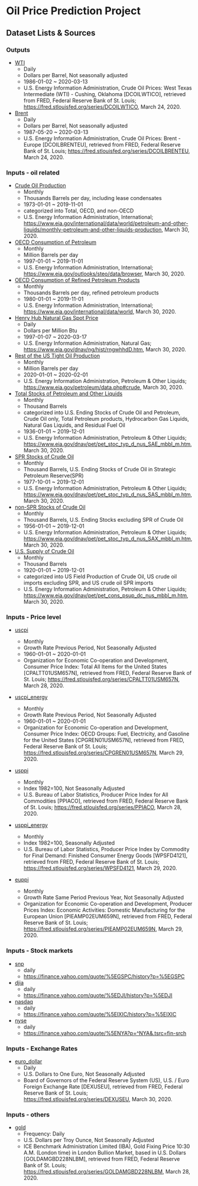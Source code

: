 # Oil Price Prediction Project

## Dataset Lists & Sources
### Outputs
- [WTI][wti]
  - Daily
  - Dollars per Barrel, Not seasonally adjusted
  - 1986-01-02 ~ 2020-03-13 
  - U.S. Energy Information Administration, Crude Oil Prices: West Texas Intermediate (WTI) - Cushing, Oklahoma [DCOILWTICO], retrieved from FRED, Federal Reserve Bank of St. Louis; https://fred.stlouisfed.org/series/DCOILWTICO, March 24, 2020.
- [Brent][brent] 
  - Daily
  - Dollars per Barrel, Not seasonally adjusted
  - 1987-05-20 ~ 2020-03-13
  - U.S. Energy Information Administration, Crude Oil Prices: Brent - Europe [DCOILBRENTEU], retrieved from FRED, Federal Reserve Bank of St. Louis; https://fred.stlouisfed.org/series/DCOILBRENTEU, March 24, 2020.

### Inputs - oil related
- [Crude Oil Production][crude oil production]
  - Monthly
  - Thousands Barrels per day, including lease condensates
  - 1973-01-01 ~ 2019-11-01
  - categorized into Total, OECD, and non-OECD
  - U.S. Energy Information Administration, International; https://www.eia.gov/international/data/world/petroleum-and-other-liquids/monthly-petroleum-and-other-liquids-production, March 30, 2020.
- [OECD Consumption of Petroleum][petroleum consumption]
  - Monthly
  - Million Barrels per day
  - 1997-01-01 ~ 2019-11-01
  - U.S. Energy Information Administration, International; https://www.eia.gov/outlooks/steo/data/browser, March 30, 2020.
- [OECD Consumption of Refined Petroleum Products][refined consumption]
    - Monthly
    - Thousands Barrels per day, refined petroleum products
    - 1980-01-01 ~ 2019-11-01
    - U.S. Energy Information Administration, International; https://www.eia.gov/international/data/world, March 30, 2020.
- [Henry Hub Natural Gas Spot Price][henry hub]
  - Daily
  - Dollars per Million Btu
  - 1997-01-07 ~ 2020-03-17
  - U.S. Energy Information Administration, Natural Gas; https://www.eia.gov/dnav/ng/hist/rngwhhdD.htm, March 30, 2020.
- [Rest of the US Tight Oil Production][tight oil]
  - Monthly
  - Million Barrels per day
  - 2020-01-01 ~ 2020-02-01
  - U.S. Energy Information Administration, Petroleum & Other Liquids; https://www.eia.gov/petroleum/data.php#crude, March 30, 2020.
- [Total Stocks of Petroleum and Other Liquids][total stock]
  - Monthly
  - Thousand Barrels
  - categorized into U.S. Ending Stocks of Crude Oil and Petroleum, Crude Oil only, Total Petroleum products, Hydrocarbon Gas Liquids, Natural Gas Liquids, and Residual Fuel Oil
  - 1936-01-01 ~ 2019-12-01
  - U.S. Energy Information Administration, Petroleum & Other Liquids; https://www.eia.gov/dnav/pet/pet_stoc_typ_d_nus_SAE_mbbl_m.htm, March 30, 2020.
- [SPR Stocks of Crude Oil][SPR stock]
  - Monthly
  - Thousand Barrels, U.S. Ending Stocks of Crude Oil in Strategic Petroleum Reserve(SPR)
  - 1977-10-01 ~ 2019-12-01
  - U.S. Energy Information Administration, Petroleum & Other Liquids; https://www.eia.gov/dnav/pet/pet_stoc_typ_d_nus_SAS_mbbl_m.htm, March 30, 2020.
- [non-SPR Stocks of Crude Oil][nonSPR stock]
  - Monthly
  - Thousand Barrels, U.S. Ending Stocks excluding SPR of Crude Oil
  - 1956-01-01 ~ 2019-12-01
  - U.S. Energy Information Administration, Petroleum & Other Liquids; https://www.eia.gov/dnav/pet/pet_stoc_typ_d_nus_SAX_mbbl_m.htm, March 30, 2020.
- [U.S. Supply of Crude Oil][US supply]
  - Monthly
  - Thousand Barrels
  - 1920-01-01 ~ 2019-12-01
  - categorized into US Field Production of Crude Oil, US crude oil imports excluding SPR, and US crude oil SPR imports
  - U.S. Energy Information Administration, Petroleum & Other Liquids; https://www.eia.gov/dnav/pet/pet_cons_psup_dc_nus_mbbl_m.htm, March 30, 2020.

### Inputs - Price level
- [uscpi][uscpi]
  - Monthly
  - Growth Rate Previous Period, Not Seasonally Adjusted
  - 1960-01-01 ~ 2020-01-01
  - Organization for Economic Co-operation and Development, Consumer Price Index: Total All Items for the United States [CPALTT01USM657N], retrieved from FRED, Federal Reserve Bank of St. Louis; https://fred.stlouisfed.org/series/CPALTT01USM657N, March 28, 2020.

- [uscpi_energy][uscpi_energy]
  - Monthly
  - Growth Rate Previous Period, Not Seasonally Adjusted
  - 1960-01-01 ~ 2020-01-01
  - Organization for Economic Co-operation and Development, Consumer Price Index: OECD Groups: Fuel, Electricity, and Gasoline for the United States [CPGREN01USM657N], retrieved from FRED, Federal Reserve Bank of St. Louis; https://fred.stlouisfed.org/series/CPGREN01USM657N, March 29, 2020.

- [usppi][usppi]
  - Monthly
  - Index 1982=100, Not Seasonally Adjusted
  - U.S. Bureau of Labor Statistics, Producer Price Index for All Commodities [PPIACO], retrieved from FRED, Federal Reserve Bank of St. Louis; https://fred.stlouisfed.org/series/PPIACO, March 28, 2020.

- [usppi_energy][usppi_energy] 
  - Monthly
  - Index 1982=100, Seasonally Adjusted
  - U.S. Bureau of Labor Statistics, Producer Price Index by Commodity for Final Demand: Finished Consumer Energy Goods [WPSFD4121], retrieved from FRED, Federal Reserve Bank of St. Louis; https://fred.stlouisfed.org/series/WPSFD4121, March 29, 2020.

- [euppi][euppi]
  - Monthly
  - Growth Rate Same Period Previous Year, Not Seasonally Adjusted
  - Organization for Economic Co-operation and Development, Producer Prices Index: Economic Activities: Domestic Manufacturing for the European Union [PIEAMP02EUM659N], retrieved from FRED, Federal Reserve Bank of St. Louis; https://fred.stlouisfed.org/series/PIEAMP02EUM659N, March 29, 2020.


### Inputs - Stock markets
- [snp][snp] 
  - daily
  - https://finance.yahoo.com/quote/%5EGSPC/history?p=%5EGSPC
- [djia][djia]
  - daily
  - https://finance.yahoo.com/quote/%5EDJI/history?p=%5EDJI
- [nasdaq][nasdaq]
  - daily
  - https://finance.yahoo.com/quote/%5EIXIC/history?p=%5EIXIC
- [nyse][nyse]
  - daily
  - https://finance.yahoo.com/quote/%5ENYA?p=^NYA&.tsrc=fin-srch

### Inputs - Exchange Rates
- [euro_dollar][euro_dollar]
  - Daily
  - U.S. Dollars to One Euro, Not Seasonally Adjusted
  - Board of Governors of the Federal Reserve System (US), U.S. / Euro Foreign Exchange Rate [DEXUSEU], retrieved from FRED, Federal Reserve Bank of St. Louis; https://fred.stlouisfed.org/series/DEXUSEU, March 30, 2020.

### Inputs - others
- [gold][gold]
  - Frequency:  Daily
  - U.S. Dollars per Troy Ounce, Not Seasonally Adjusted
  - ICE Benchmark Administration Limited (IBA), Gold Fixing Price 10:30 A.M. (London time) in London Bullion Market, based in U.S. Dollars [GOLDAMGBD228NLBM], retrieved from FRED, Federal Reserve Bank of St. Louis; https://fred.stlouisfed.org/series/GOLDAMGBD228NLBM, March 28, 2020.

[wti]: https://github.com/dongminkim0220/Oil-Price-Prediction-Project/blob/master/data_representations/dataset/DCOILWTICO.csv
[brent]: https://github.com/dongminkim0220/Oil-Price-Prediction-Project/blob/master/data_representations/dataset/DCOILBRENTEU.csv
[crude oil production]: https://github.com/dongminkim0220/Oil-Price-Prediction-Project/blob/master/data_representations/dataset/crudeoil_production1.csv
[refined consumption]: https://github.com/dongminkim0220/Oil-Price-Prediction-Project/blob/master/data_representations/dataset/OECD_consumption_refinedpetroleum_1.csv
[petroleum consumption]: https://github.com/dongminkim0220/Oil-Price-Prediction-Project/blob/master/data_representations/dataset/OECD_consumption_petroleum_1.csv
[tight oil]: https://github.com/dongminkim0220/Oil-Price-Prediction-Project/blob/master/data_representations/dataset/US-tight-oil-production.csv
[henry hub]: https://github.com/dongminkim0220/Oil-Price-Prediction-Project/blob/master/data_representations/dataset/henryhubnaturalgas.csv
[total stock]: https://github.com/dongminkim0220/Oil-Price-Prediction-Project/blob/master/data_representations/dataset/total_stocks.csv
[SPR stock]: https://github.com/dongminkim0220/Oil-Price-Prediction-Project/blob/master/data_representations/dataset/SPR_stocks.csv
[nonSPR stock]: https://github.com/dongminkim0220/Oil-Price-Prediction-Project/blob/master/data_representations/dataset/Non-SPR_stocks.csv
[US supply]: https://github.com/dongminkim0220/Oil-Price-Prediction-Project/blob/master/data_representations/dataset/crudeoil_supplysummary.csv
[uscpi]: https://github.com/dongminkim0220/Oil-Price-Prediction-Project/blob/master/data_representations/dataset/USCPI.csv
[uscpi_energy]: https://github.com/dongminkim0220/Oil-Price-Prediction-Project/blob/master/data_representations/dataset/USCPI_energy.csv
[usppi]: https://github.com/dongminkim0220/Oil-Price-Prediction-Project/blob/master/data_representations/dataset/USPPI.csv
[usppi_energy]: https://github.com/dongminkim0220/Oil-Price-Prediction-Project/blob/master/data_representations/dataset/USPPI_energe.csv
[euppi]: https://github.com/dongminkim0220/Oil-Price-Prediction-Project/blob/master/data_representations/dataset/EUPPI.csv
[snp]: https://github.com/dongminkim0220/Oil-Price-Prediction-Project/blob/master/data_representations/dataset/s%26p.csv
[djia]: https://github.com/dongminkim0220/Oil-Price-Prediction-Project/blob/master/data_representations/dataset/djia.csv
[nasdaq]: https://github.com/dongminkim0220/Oil-Price-Prediction-Project/blob/master/data_representations/dataset/nasdaq.csv
[nyse]: https://github.com/dongminkim0220/Oil-Price-Prediction-Project/blob/master/data_representations/dataset/nyse.csv
[euro_dollar]: https://github.com/dongminkim0220/Oil-Price-Prediction-Project/blob/master/data_representations/dataset/euro_dollar.csv
[gold]: https://github.com/dongminkim0220/Oil-Price-Prediction-Project/blob/master/data_representations/dataset/gold.csv
